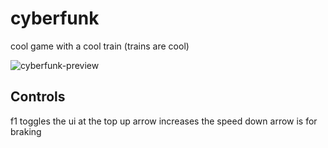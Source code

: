 # cyberfunk
cool game with a cool train (trains are cool)

![cyberfunk-preview](https://github.com/sekomidev/cyberfunk/assets/68436279/bf850a0f-46fd-4803-909e-d36072861fe1)

## Controls
f1 toggles the ui at the top
up arrow increases the speed
down arrow is for braking
